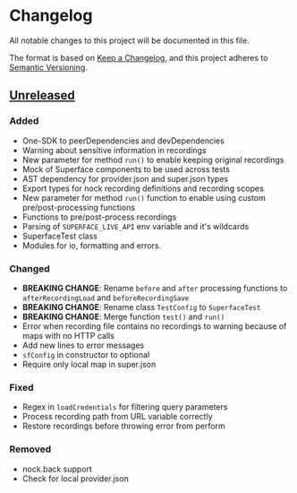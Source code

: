 # Changelog

All notable changes to this project will be documented in this file.

The format is based on [Keep a Changelog](https://keepachangelog.com/en/1.0.0/),
and this project adheres to [Semantic Versioning](https://semver.org/spec/v2.0.0.html).

## [Unreleased]

### Added

- One-SDK to peerDependencies and devDependencies
- Warning about sensitive information in recordings
- New parameter for method `run()` to enable keeping original recordings
- Mock of Superface components to be used across tests
- AST dependency for provider.json and super.json types
- Export types for nock recording definitions and recording scopes
- New parameter for method `run()` function to enable using custom pre/post-processing functions
- Functions to pre/post-process recordings
- Parsing of `SUPERFACE_LIVE_API` env variable and it's wildcards
- SuperfaceTest class
- Modules for io, formatting and errors.

### Changed

- **BREAKING CHANGE**: Rename `before` and `after` processing functions to `afterRecordingLoad` and `beforeRecordingSave`
- **BREAKING CHANGE**: Rename class `TestConfig` to `SuperfaceTest`
- **BREAKING CHANGE**: Merge function `test()` and `run()`
- Error when recording file contains no recordings to warning because of maps with no HTTP calls
- Add new lines to error messages
- `sfConfig` in constructor to optional
- Require only local map in super.json

### Fixed

- Regex in `loadCredentials` for filtering query parameters
- Process recording path from URL variable correctly
- Restore recordings before throwing error from perform

### Removed

- nock.back support
- Check for local provider.json

[unreleased]: https://github.com/superfaceai/testing-lib/compare/v0.0.2-beta.0...HEAD

